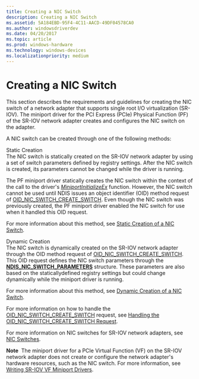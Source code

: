 ```yaml
---
title: Creating a NIC Switch
description: Creating a NIC Switch
ms.assetid: 5A184EBD-95F4-4C11-AACD-49DF04578CA0
ms.author: windowsdriverdev
ms.date: 04/20/2017
ms.topic: article
ms.prod: windows-hardware
ms.technology: windows-devices
ms.localizationpriority: medium
---
```


# Creating a NIC Switch


This section describes the requirements and guidelines for creating the NIC switch of a network adapter that supports single root I/O virtualization (SR-IOV). The miniport driver for the PCI Express (PCIe) Physical Function (PF) of the SR-IOV network adapter creates and configures the NIC switch on the adapter.

A NIC switch can be created through one of the following methods:

<a href="" id="static-creation"></a>Static Creation  
The NIC switch is statically created on the SR-IOV network adapter by using a set of switch parameters defined by registry settings. After the NIC switch is created, its parameters cannot be changed while the driver is running.

The PF miniport driver statically creates the NIC switch within the context of the call to the driver's [*MiniportInitializeEx*](https://msdn.microsoft.com/library/windows/hardware/ff559389) function. However, the NIC switch cannot be used until NDIS issues an object identifier (OID) method request of [OID\_NIC\_SWITCH\_CREATE\_SWITCH](https://msdn.microsoft.com/library/windows/hardware/hh451815). Even though the NIC switch was previously created, the PF miniport driver enabled the NIC switch for use when it handled this OID request.

For more information about this method, see [Static Creation of a NIC Switch](static-creation-of-a-nic-switch.md).

<a href="" id="dynamic-creation"></a>Dynamic Creation  
The NIC switch is dynamically created on the SR-IOV network adapter through the OID method request of [OID\_NIC\_SWITCH\_CREATE\_SWITCH](https://msdn.microsoft.com/library/windows/hardware/hh451815). This OID request defines the NIC switch parameters through the [**NDIS\_NIC\_SWITCH\_PARAMETERS**](https://msdn.microsoft.com/library/windows/hardware/hh451587) structure. These parameters are also based on the staticallydefined registry settings but could change dynamically while the miniport driver is running.

For more information about this method, see [Dynamic Creation of a NIC Switch](dynamic-creation-of-a-nic-switch.md).

For more information on how to handle the [OID\_NIC\_SWITCH\_CREATE\_SWITCH](https://msdn.microsoft.com/library/windows/hardware/hh451815) request, see [Handling the OID\_NIC\_SWITCH\_CREATE\_SWITCH Request](handling-the-oid-nic-switch-create-switch-request.md).

For more information on NIC switches for SR-IOV network adapters, see [NIC Switches](nic-switches.md).

**Note**  The miniport driver for a PCIe Virtual Function (VF) on the SR-IOV network adapter does not create or configure the network adapter's hardware resources, such as the NIC switch. For more information, see [Writing SR-IOV VF Miniport Drivers](writing-sr-iov-vf-miniport-drivers.md).

 

 

 





